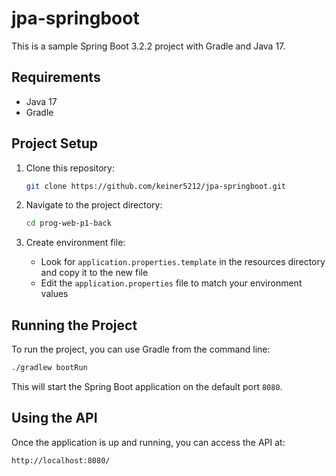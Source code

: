 # jpa-springboot

This is a sample Spring Boot 3.2.2 project with Gradle and Java 17.

## Requirements

- Java 17
- Gradle

## Project Setup

1. Clone this repository:

   ```bash
   git clone https://github.com/keiner5212/jpa-springboot.git
   ```

2. Navigate to the project directory:

   ```bash
   cd prog-web-p1-back
   ```

3. Create environment file:
   - Look for `application.properties.template` in the resources directory and copy it to the new file
   - Edit the `application.properties` file to match your environment values


## Running the Project

To run the project, you can use Gradle from the command line:

```bash
./gradlew bootRun
```

This will start the Spring Boot application on the default port `8080`.

## Using the API

Once the application is up and running, you can access the API at:

```
http://localhost:8080/
```
